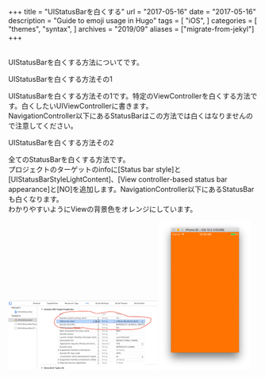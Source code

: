 +++
title = "UIStatusBarを白くする"
url = "2017-05-16"
date = "2017-05-16"
description = "Guide to emoji usage in Hugo"
tags = [
    "iOS",
]
categories = [
    "themes",
    "syntax",
]
archives = "2019/09"
aliases = ["migrate-from-jekyl"]
+++

<br>
UIStatusBarを白くする方法についてです。  

UIStatusBarを白くする方法その1  

UIStatusBarを白くする方法その1です。特定のViewControllerを白くする方法です。白くしたいUIViewControllerに書きます。  
NavigationController以下にあるStatusBarはこの方法では白くはなりませんので注意してください。  

UIStatusBarを白くする方法その2

全てのStatusBarを白くする方法です。  
プロジェクトのターゲットのinfoに[Status bar style]と[UIStatusBarStyleLightContent]、[View controller-based status bar appearance]と[NO]を追加します。NavigationController以下にあるStatusBarも白くなります。  
 わかりやすいようにViewの背景色をオレンジにしています。  

 ![alt](1.png)
 ![alt](2.png)

<script src="https://gist.github.com/O-Junpei/3f485ae74f1144ec0147dd81c3d677cf.js"></script>
